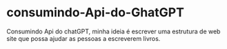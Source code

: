 # consumindo-Api-do-GhatGPT

Consumindo Api do chatGPT, minha ideia é escrever uma estrutura de web site que possa ajudar as pessoas a escreverem livros.
